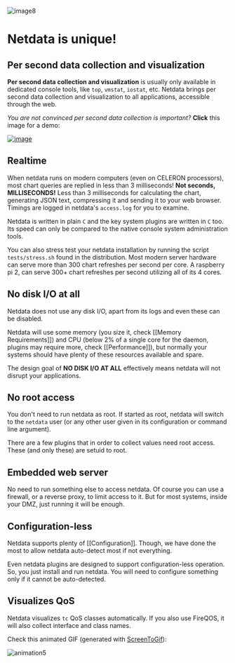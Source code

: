![image8](https://cloud.githubusercontent.com/assets/2662304/14253735/536f4580-fa95-11e5-9f7b-99112b31a5d7.gif)

# Netdata is unique!

## Per second data collection and visualization

**Per second data collection and visualization** is usually only available in dedicated console tools, like `top`, `vmstat`, `iostat`, etc. Netdata brings per second data collection and visualization to all applications, accessible through the web.

*You are not convinced per second data collection is important?*
**Click** this image for a demo:

[![image](https://cloud.githubusercontent.com/assets/2662304/12373555/abd56f04-bc85-11e5-9fa1-10aa3a4b648b.png)](http://netdata.firehol.org/demo2.html)

## Realtime

When netdata runs on modern computers (even on CELERON processors), most chart queries are replied in less than 3 milliseconds! **Not seconds, MILLISECONDS!** Less than 3 milliseconds for calculating the chart, generating JSON text, compressing it and sending it to your web browser. Timings are logged in netdata's `access.log` for you to examine.

Netdata is written in plain `C` and the key system plugins are written in `C` too. Its speed can only be compared to the native console system administration tools.

You can also stress test your netdata installation by running the script `tests/stress.sh` found in the distribution. Most modern server hardware can serve more than 300 chart refreshes per second per core. A raspberry pi 2, can serve 300+ chart refreshes per second utilizing all of its 4 cores.

## No disk I/O at all

Netdata does not use any disk I/O, apart from its logs and even these can be disabled.

Netdata will use some memory (you size it, check [[Memory Requirements]]) and CPU (below 2% of a single core for the daemon, plugins may require more, check [[Performance]]), but normally your systems should have plenty of these resources available and spare.

The design goal of **NO DISK I/O AT ALL** effectively means netdata will not disrupt your applications.

## No root access

You don't need to run netdata as root. If started as root, netdata will switch to the `netdata` user (or any other user given in its configuration or command line argument).

There are a few plugins that in order to collect values need root access. These (and only these) are setuid to root.

## Embedded web server

No need to run something else to access netdata. Of course you can use a firewall, or a reverse proxy, to limit access to it. But for most systems, inside your DMZ, just running it will be enough.

## Configuration-less

Netdata supports plenty of [[Configuration]]. Though, we have done the most to allow netdata auto-detect most if not everything.

Even netdata plugins are designed to support configuration-less operation. So, you just install and run netdata. You will need to configure something only if it cannot be auto-detected.

## Visualizes QoS

Netdata visualizes `tc` QoS classes automatically. If you also use FireQOS, it will also collect interface and class names.

Check this animated GIF (generated with [ScreenToGif](https://screentogif.codeplex.com/)):

![animation5](https://cloud.githubusercontent.com/assets/2662304/12373715/0da509d8-bc8b-11e5-85cf-39d5234bf976.gif)

